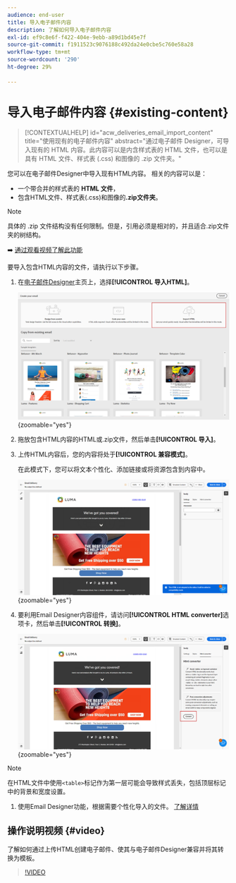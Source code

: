 ```yaml
---
audience: end-user
title: 导入电子邮件内容
description: 了解如何导入电子邮件内容
exl-id: ef9c8e6f-f422-404e-9ebb-a89d1bd45e7f
source-git-commit: f1911523c9076188c492da24e0cbe5c760e58a28
workflow-type: tm+mt
source-wordcount: '290'
ht-degree: 29%

---
```


# 导入电子邮件内容 {#existing-content}

>[!CONTEXTUALHELP]
>id="acw_deliveries_email_import_content"
>title="使用现有的电子邮件内容"
>abstract="通过电子邮件 Designer，可导入现有的 HTML 内容。此内容可以是内含样式表的 HTML 文件，也可以是具有 HTML 文件、样式表 (.css) 和图像的 .zip 文件夹。"

您可以在电子邮件Designer中导入现有HTML内容。 相关的内容可以是：

* 一个带合并的样式表的 **HTML 文件**，
* 包含HTML文件、样式表(.css)和图像的&#x200B;**.zip文件夹**。

>[!NOTE]
>
>具体的 .zip 文件结构没有任何限制。但是，引用必须是相对的，并且适合.zip文件夹的树结构。

➡️ [通过观看视频了解此功能](#video)

要导入包含HTML内容的文件，请执行以下步骤。

1. 在[电子邮件Designer](get-started-email-designer.md)主页上，选择&#x200B;**[!UICONTROL 导入HTML]**。

   ![显示“电子邮件HTML”主页中“导入Designer”选项的屏幕截图。](assets/html-import.png){zoomable="yes"}

1. 拖放包含HTML内容的HTML或.zip文件，然后单击&#x200B;**[!UICONTROL 导入]**。

1. 上传HTML内容后，您的内容将处于&#x200B;**[!UICONTROL 兼容模式]**。

   在此模式下，您可以将文本个性化、添加链接或将资源包含到内容中。

   ![在兼容模式下显示上传的HTML内容的屏幕截图。](assets/html-imported.png){zoomable="yes"}

1. 要利用Email Designer内容组件，请访问&#x200B;**[!UICONTROL HTML converter]**&#x200B;选项卡，然后单击&#x200B;**[!UICONTROL 转换]**。

   ![显示“HTML转换器”选项卡和“转换”按钮的屏幕截图。](assets/html-imported-2.png){zoomable="yes"}

>[!NOTE]
>
>在HTML文件中使用`<table>`标记作为第一层可能会导致样式丢失，包括顶层标记中的背景和宽度设置。

1. 使用Email Designer功能，根据需要个性化导入的文件。 [了解详情](content-components.md)

## 操作说明视频 {#video}

了解如何通过上传HTML创建电子邮件、使其与电子邮件Designer兼容并将其转换为模板。

>[!VIDEO](https://video.tv.adobe.com/v/3447042/?quality=12&captions=chi_hans)